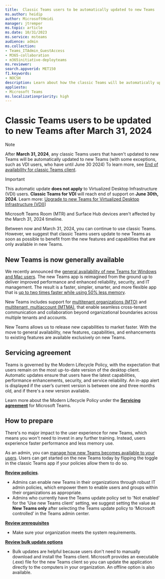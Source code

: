 ```yaml
---
title:  Classic Teams users to be automatically updated to new Teams
ms.author: heidip
author: MicrosoftHeidi
manager: jtremper
ms.topic: article
ms.date: 10/31/2023
ms.service: msteams
audience: admin
ms.collection: 
- Teams_ITAdmin_GuestAccess
- M365-collaboration
- m365initiative-deployteams
ms.reviewer:
search.appverid: MET150
f1.keywords:
- NOCSH
description: Learn about how the classic Teams will be automatically updated to new Teams after March 31, 2024.
appliesto: 
- Microsoft Teams
ms.localizationpriority: high
---
```


# Classic Teams users to be updated to new Teams after March 31, 2024

> [!NOTE]
> After **March 31, 2024**, any classic Teams users that haven't updated to new Teams will be automatically updated to new Teams (with some exceptions, such as VDI users, who have until June 30 2024) To learn more, see [End of availability for classic Teams client](teams-classic-client-end-of-availability.md).

>[!Important]
>This automatic update **does not apply** to Virtualized Desktop Infrastructure (VDI) users. **Classic Teams for VDI** will reach end of support on **June 30th, 2024**. Learn more: [Upgrade to new Teams for Virtualized Desktop Infrastructure (VDI)](new-teams-vdi-requirements-deploy.md)]
>
>Microsoft Teams Room (MTR) and Surface Hub devices aren't affected by the March 31, 2024 timeline.

Between now and March 31, 2024, you can continue to use classic Teams. However, we suggest that classic Teams users update to new Teams as soon as possible to benefit from the new features and capabilities that are only available in new Teams.

## New Teams is now generally available

We recently announced the [general availability of new Teams for Windows and Mac users](https://techcommunity.microsoft.com/t5/microsoft-teams-blog/announcing-general-availability-of-the-new-microsoft-teams-app/ba-p/3934603). The new Teams app is reimagined from the ground up to deliver improved performance and enhanced reliability, security, and IT management. The result is a faster, simpler, smarter, and more flexible app that is [up to two times faster while using 50% less memory](https://research.gigaom.com/report/new-microsoft-teams-performance-benchmark).

New Teams includes support for [multitenant organizations (MTO)](https://techcommunity.microsoft.com/t5/microsoft-teams-blog/announcing-more-seamless-collaboration-in-microsoft-teams-for/ba-p/3901092) and [multitenant, multiaccount (MTMA)](https://www.microsoft.com/videoplayer/embed/RW10Dhz), that enable seamless cross-tenant communication and collaboration beyond organizational boundaries across multiple tenants and accounts.

New Teams allows us to release new capabilities to market faster. With the move to general availability, new features, capabilities, and enhancements to existing features are available exclusively on new Teams.

## Servicing agreement

Teams is governed by the Modern Lifecycle Policy, with the expectation that users remain on the most up-to-date version of the desktop client. Automatic updates ensure that users have the latest capabilities, performance enhancements, security, and service reliability. An in-app alert is displayed if the user’s current version is between one and three months old, and if there's a new version available.

Learn more about the Modern Lifecycle Policy under the [**Servicing agreement**](/microsoftteams/teams-client-update#servicing-agreement) for Microsoft Teams.

## How to prepare

There's no major impact to the user experience for new Teams, which means you won't need to invest in any further training. Instead, users experience faster performance and less memory use.

As an admin, you can [manage how new Teams becomes available to your users](https://aka.ms/newTeamsUpgrade).
Users can get started on the new Teams today by flipping the toggle in the classic Teams app if your policies allow them to do so.

[**Review policies**](/microsoftteams/new-teams-deploy-using-policies).

- Admins can enable new Teams in their organizations through robust IT admin policies, which empower them to enable users and groups within their organizations as appropriate.
- Admins who currently have the Teams update policy set to 'Not enabled' for the 'Use new Teams client' setting, we suggest setting the value as **New Teams only** after selecting the Teams update policy to  ‘Microsoft controlled’ in the Teams admin center.

[**Review prerequisites**](/microsoftteams/new-teams-deploy-using-policies#prerequisites)

- Make sure your organization meets the system requirements.

[**Review bulk update options**](/microsoftteams/new-teams-bulk-install-client)

- Bulk updates are helpful because users don't need to manually download and install the Teams client. Microsoft provides an executable (.exe) file for the new Teams client so you can update the application directly to the computers in your organization. An offline option is also available.
